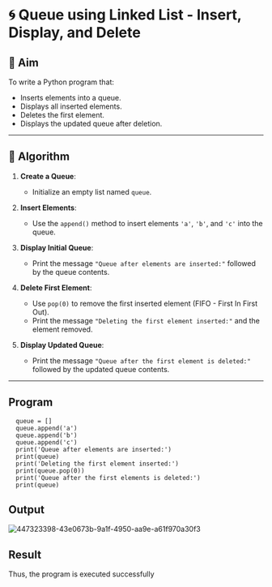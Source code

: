 # 🌀 Queue using Linked List - Insert, Display, and Delete

## 🎯 Aim

To write a Python program that:
- Inserts elements into a queue.
- Displays all inserted elements.
- Deletes the first element.
- Displays the updated queue after deletion.

---

## 🧠 Algorithm

1. **Create a Queue**:
   - Initialize an empty list named `queue`.

2. **Insert Elements**:
   - Use the `append()` method to insert elements `'a'`, `'b'`, and `'c'` into the queue.

3. **Display Initial Queue**:
   - Print the message `"Queue after elements are inserted:"` followed by the queue contents.

4. **Delete First Element**:
   - Use `pop(0)` to remove the first inserted element (FIFO - First In First Out).
   - Print the message `"Deleting the first element inserted:"` and the element removed.

5. **Display Updated Queue**:
   - Print the message `"Queue after the first element is deleted:"` followed by the updated queue contents.

---

## Program
```
  queue = []
  queue.append('a')
  queue.append('b')
  queue.append('c')
  print('Queue after elements are inserted:')
  print(queue)
  print('Deleting the first element inserted:')
  print(queue.pop(0))
  print('Queue after the first elements is deleted:')
  print(queue)
```

## Output
![447323398-43e0673b-9a1f-4950-aa9e-a61f970a30f3](https://github.com/user-attachments/assets/a2c14d2f-dda8-41ab-9e1a-bdf5b8a4f921)

## Result
Thus, the program is executed successfully
